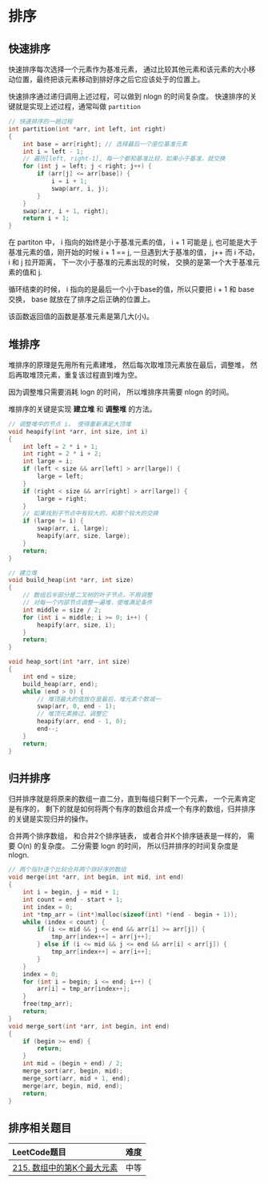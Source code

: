 # 排序

## 快速排序

快速排序每次选择一个元素作为基准元素， 通过比较其他元素和该元素的大小移动位置，最终把该元素移动到排好序之后它应该处于的位置上。

快速排序通过递归调用上述过程，可以做到 nlogn 的时间复杂度。
快速排序的关键就是实现上述过程，通常叫做 `partition`

```c
// 快速排序的一趟过程
int partition(int *arr, int left, int right)
{
    int base = arr[right]; // 选择最后一个座位基准元素
    int i = left - 1;
    // 遍历[left, right-1], 每一个都和基准比较，如果小于基准，就交换
    for (int j = left; j < right; j++) {
        if (arr[j] <= arr[base]) {
            i = i + 1;
            swap(arr, i, j);
        }
    }
    swap(arr, i + 1, right);
    return i + 1;
}
```

在 partiton 中， i 指向的始终是小于基准元素的值， i + 1 可能是 j, 也可能是大于基准元素的值，刚开始的时候 i + 1 == j, 一旦遇到大于基准的值， j++ 而 i 不动， i 和 j 拉开距离， 下一次小于基准的元素出现的时候， 交换的是第一个大于基准元素的值和 j.

循环结束的时候， i 指向的是最后一个小于base的值，所以只要把 i + 1 和 base 交换， base 就放在了排序之后正确的位置上。

该函数返回值的函数是基准元素是第几大(小)。


## 堆排序

堆排序的原理是先用所有元素建堆， 然后每次取堆顶元素放在最后，调整堆， 然后再取堆顶元素，重复该过程直到堆为空。

因为调整堆只需要消耗 logn 的时间， 所以堆排序共需要 nlogn 的时间。

堆排序的关键是实现 **建立堆** 和 **调整堆** 的方法。

```c
// 调整堆中的节点 i， 使得重新满足大顶堆
void heapify(int *arr, int size, int i)
{
    int left = 2 * i + 1;
    int right = 2 * i + 2;
    int large = i;
    if (left < size && arr[left] > arr[large]) {
        large = left;
    }
    if (right < size && arr[right] > arr[large]) {
        large = right;
    }
    // 如果找到子节点中有较大的，和那个较大的交换
    if (large != i) {
        swap(arr, i, large);
        heapify(arr, size, large);
    }
    return;
}

// 建立堆
void build_heap(int *arr, int size)
{
    // 数组后半部分是二叉树的叶子节点，不用调整
    // 对每一个内部节点调整一遍堆，使堆满足条件
    int middle = size / 2;
    for (int i = middle; i >= 0; i++) {
        heapify(arr, size, i);
    }
    return;
}

void heap_sort(int *arr, int size)
{
    int end = size;
    build_heap(arr, end);
    while (end > 0) {
        // 堆顶最大的值放在是最后，堆元素个数减一
        swap(arr, 0, end - 1);
        // 堆顶元素换过，调整它
        heapify(arr, end - 1, 0);
        end--;
    }
    return;
}
```

## 归并排序

归并排序就是将原来的数组一直二分，直到每组只剩下一个元素， 一个元素肯定是有序的， 剩下的就是如何将两个有序的数组合并成一个有序的数组，归并排序的关键是实现归并的操作。

合并两个排序数组， 和合并2个排序链表， 或者合并K个排序链表是一样的， 需要 O(n) 的复杂度。 二分需要 logn 的时间， 所以归并排序的时间复杂度是 nlogn.

```c
// 两个指针逐个比较合并两个排好序的数组
void merge(int *arr, int begin, int mid, int end)
{
    int i = begin, j = mid + 1;
    int count = end - start + 1;
    int index = 0;
    int *tmp_arr = (int*)malloc(sizeof(int) *(end - begin + 1));
    while (index < count) {
        if (i <= mid && j <= end && arr[i] >= arr[j]) {
            tmp_arr[index++] = arr[j++];
        } else if (i <= mid && j <= end && arr[i] < arr[j]) {
            tmp_arr[index++] = arr[i++];
        }
    }
    index = 0;
    for (int i = begin; i <= end; i++) {
        arr[i] = tmp_arr[index++];
    }
    free(tmp_arr);
    return;
}
void merge_sort(int *arr, int begin, int end)
{
    if (begin >= end) {
        return;
    }
    int mid = (begin + end) / 2;
    merge_sort(arr, begin, mid);
    merge_sort(arr, mid + 1, end);
    merge(arr, begin, mid, end);
    return;
}
```


## 排序相关题目

|LeetCode题目                                 | 难度  |
|:--------------------------------------------|:-----:|
[215. 数组中的第K个最大元素](../leetcode/215/readme.md) | 中等